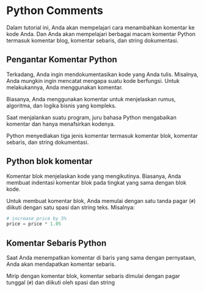 # Python Comments

Dalam tutorial ini, Anda akan mempelajari cara menambahkan komentar ke kode Anda. Dan Anda akan mempelajari berbagai macam komentar Python termasuk komentar blog, komentar sebaris, dan string dokumentasi.

## Pengantar Komentar Python
Terkadang, Anda ingin mendokumentasikan kode yang Anda tulis. Misalnya, Anda mungkin ingin mencatat mengapa suatu kode berfungsi. Untuk melakukannya, Anda menggunakan komentar.

Biasanya, Anda menggunakan komentar untuk menjelaskan rumus, algoritma, dan logika bisnis yang kompleks.

Saat menjalankan suatu program, juru bahasa Python mengabaikan komentar dan hanya menafsirkan kodenya.

Python menyediakan tiga jenis komentar termasuk komentar blok, komentar sebaris, dan string dokumentasi.

## Python blok komentar
Komentar blok menjelaskan kode yang mengikutinya. Biasanya, Anda membuat indentasi komentar blok pada tingkat yang sama dengan blok kode.

Untuk membuat komentar blok, Anda memulai dengan satu tanda pagar (`#`) diikuti dengan satu spasi dan string teks. Misalnya:
```python
# increase price by 5%
price = price * 1.05
```

## Komentar Sebaris Python
Saat Anda menempatkan komentar di baris yang sama dengan pernyataan, Anda akan mendapatkan komentar sebaris.

Mirip dengan komentar blok, komentar sebaris dimulai dengan pagar tunggal (`#`) dan diikuti oleh spasi dan string